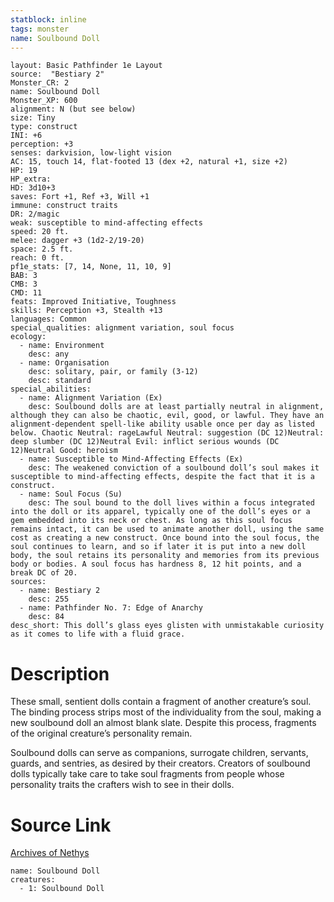 ```yaml
---
statblock: inline
tags: monster
name: Soulbound Doll
---
```

```statblock
layout: Basic Pathfinder 1e Layout
source:  "Bestiary 2"
Monster_CR: 2
name: Soulbound Doll
Monster_XP: 600
alignment: N (but see below)
size: Tiny
type: construct
INI: +6
perception: +3
senses: darkvision, low-light vision
AC: 15, touch 14, flat-footed 13 (dex +2, natural +1, size +2)
HP: 19
HP_extra: 
HD: 3d10+3
saves: Fort +1, Ref +3, Will +1
immune: construct traits
DR: 2/magic
weak: susceptible to mind-affecting effects
speed: 20 ft.
melee: dagger +3 (1d2-2/19-20)
space: 2.5 ft.
reach: 0 ft.
pf1e_stats: [7, 14, None, 11, 10, 9]
BAB: 3
CMB: 3
CMD: 11
feats: Improved Initiative, Toughness
skills: Perception +3, Stealth +13
languages: Common
special_qualities: alignment variation, soul focus
ecology:
  - name: Environment
    desc: any
  - name: Organisation
    desc: solitary, pair, or family (3-12)
    desc: standard
special_abilities:
  - name: Alignment Variation (Ex)
    desc: Soulbound dolls are at least partially neutral in alignment, although they can also be chaotic, evil, good, or lawful. They have an alignment-dependent spell-like ability usable once per day as listed below. Chaotic Neutral: rageLawful Neutral: suggestion (DC 12)Neutral: deep slumber (DC 12)Neutral Evil: inflict serious wounds (DC 12)Neutral Good: heroism
  - name: Susceptible to Mind-Affecting Effects (Ex)
    desc: The weakened conviction of a soulbound doll’s soul makes it susceptible to mind-affecting effects, despite the fact that it is a construct.
  - name: Soul Focus (Su)
    desc: The soul bound to the doll lives within a focus integrated into the doll or its apparel, typically one of the doll’s eyes or a gem embedded into its neck or chest. As long as this soul focus remains intact, it can be used to animate another doll, using the same cost as creating a new construct. Once bound into the soul focus, the soul continues to learn, and so if later it is put into a new doll body, the soul retains its personality and memories from its previous body or bodies. A soul focus has hardness 8, 12 hit points, and a break DC of 20.
sources:
  - name: Bestiary 2
    desc: 255
  - name: Pathfinder No. 7: Edge of Anarchy
    desc: 84
desc_short: This doll’s glass eyes glisten with unmistakable curiosity as it comes to life with a fluid grace.
```
# Description
These small, sentient dolls contain a fragment of another creature’s soul. The binding process strips most of the individuality from the soul, making a new soulbound doll an almost blank slate. Despite this process, fragments of the original creature’s personality remain.

Soulbound dolls can serve as companions, surrogate children, servants, guards, and sentries, as desired by their creators. Creators of soulbound dolls typically take care to take soul fragments from people whose personality traits the crafters wish to see in their dolls.
# Source Link
[Archives of Nethys](https://aonprd.com/MonsterDisplay.aspx?ItemName=Soulbound%20Doll)
```encounter-table
name: Soulbound Doll
creatures:
  - 1: Soulbound Doll
```
